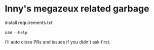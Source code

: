 # Inny's megazeux related garbage

install requirements.txt

use `--help`

i'll auto close PRs and issues if you didn't ask first.

